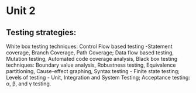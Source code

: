 # Unit 2
## Testing strategies: 
White box testing techniques: Control Flow based testing -Statement coverage, Branch Coverage, Path Coverage; Data flow based testing, Mutation testing, Automated code coverage analysis, Black box testing techniques: Boundary value analysis, Robustness testing, Equivalence partitioning, Cause-effect graphing, Syntax testing - Finite state testing; Levels of testing - Unit, Integration and System Testing; Acceptance testing: α, β, and γ testing.